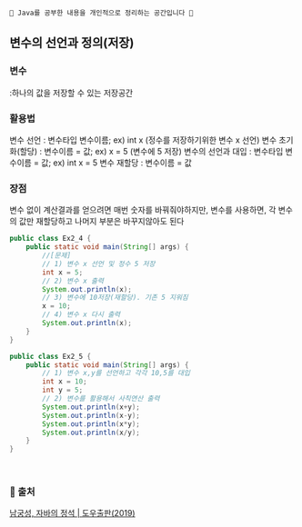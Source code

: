 ```📝 Java를 공부한 내용을 개인적으로 정리하는 공간입니다 📝```
<br/>
## 변수의 선언과 정의(저장)

### 변수
:하나의 값을 저장할 수 있는 저장공간

### 활용법
변수 선언 : 변수타입 변수이름; ex) int x (정수를 저장하기위한 변수 x 선언)
변수 초기화(할당) : 변수이름 = 값; ex) x = 5 (변수에 5 저장)
변수의 선언과 대입 : 변수타입 변수이름 = 값; ex) int x = 5
변수 재할당 : 변수이름 = 값

### 장점
변수 없이 계산결과를 얻으려면 매번 숫자를 바꿔줘야하지만,
변수를 사용하면, 각 변수의 값만 재할당하고 나머지 부분은 바꾸지않아도 된다

```Java
public class Ex2_4 {
    public static void main(String[] args) {
        //[문제]
        // 1) 변수 x 선언 및 정수 5 저장
        int x = 5;
        // 2) 변수 x 출력
        System.out.println(x);
        // 3) 변수에 10저장(재할당). 기존 5 지워짐
        x = 10;
        // 4) 변수 x 다시 출력
        System.out.println(x);
    }
}
```

```Java
public class Ex2_5 {
    public static void main(String[] args) {
        // 1) 변수 x,y를 선언하고 각각 10,5를 대입
        int x = 10;
        int y = 5;
        // 2) 변수를 활용해서 사칙연산 출력
        System.out.println(x+y);
        System.out.println(x-y);
        System.out.println(x*y);
        System.out.println(x/y);
    }
}
```
<br/>

### 📖 출처
[남궁성, 자바의 정석 | 도우출판(2019)](https://search.shopping.naver.com/book/catalog/32473359191?cat_id=50010920&frm=PBOKPRO&query=%EC%8B%A0%EC%9A%A9%EA%B6%8C%2C+%EC%9D%B4%EA%B2%83%EC%9D%B4+%EC%9E%90%EB%B0%94%EB%8B%A4&NaPm=ct%3Dle1rsga8%7Cci%3De42b2580fb09409e9b39857c4827b7c7d8c702db%7Ctr%3Dboknx%7Csn%3D95694%7Chk%3Df49fed952e8581ad2fe2e2a338c10dc97878927f](https://search.shopping.naver.com/book/catalog/32445669710?cat_id=50010920&frm=PBOKPRO&query=Java%EC%9D%98+%EC%A0%95%EC%84%9D%3A+%EA%B8%B0%EC%B4%88%ED%8E%B8+%EC%84%B8%ED%8A%B8&NaPm=ct%3Dlficwzso%7Cci%3D795609fab6c6d4761ac20504a864eef29619ace8%7Ctr%3Dboknx%7Csn%3D95694%7Chk%3Da41e8bdaf7e28c4f744941d64280daeb220bf3d3))
